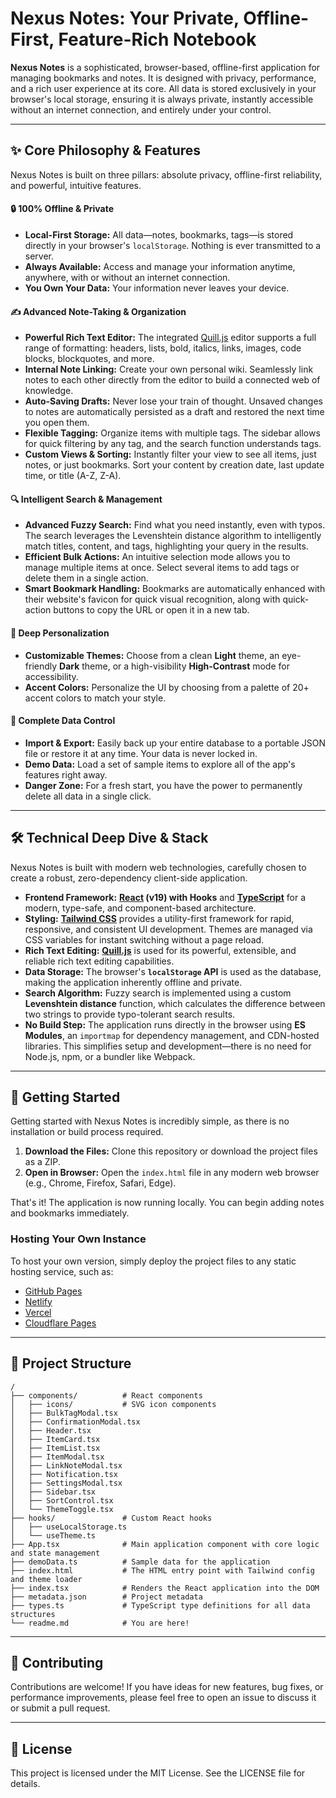 # Nexus Notes: Your Private, Offline-First, Feature-Rich Notebook

**Nexus Notes** is a sophisticated, browser-based, offline-first application for managing bookmarks and notes. It is designed with privacy, performance, and a rich user experience at its core. All data is stored exclusively in your browser's local storage, ensuring it is always private, instantly accessible without an internet connection, and entirely under your control.

---

## ✨ Core Philosophy & Features

Nexus Notes is built on three pillars: absolute privacy, offline-first reliability, and powerful, intuitive features.

#### 🔒 100% Offline & Private
-   **Local-First Storage:** All data—notes, bookmarks, tags—is stored directly in your browser's `localStorage`. Nothing is ever transmitted to a server.
-   **Always Available:** Access and manage your information anytime, anywhere, with or without an internet connection.
-   **You Own Your Data:** Your information never leaves your device.

#### ✍️ Advanced Note-Taking & Organization
-   **Powerful Rich Text Editor:** The integrated [Quill.js](https://quilljs.com/) editor supports a full range of formatting: headers, lists, bold, italics, links, images, code blocks, blockquotes, and more.
-   **Internal Note Linking:** Create your own personal wiki. Seamlessly link notes to each other directly from the editor to build a connected web of knowledge.
-   **Auto-Saving Drafts:** Never lose your train of thought. Unsaved changes to notes are automatically persisted as a draft and restored the next time you open them.
-   **Flexible Tagging:** Organize items with multiple tags. The sidebar allows for quick filtering by any tag, and the search function understands tags.
-   **Custom Views & Sorting:** Instantly filter your view to see all items, just notes, or just bookmarks. Sort your content by creation date, last update time, or title (A-Z, Z-A).

#### 🔍 Intelligent Search & Management
-   **Advanced Fuzzy Search:** Find what you need instantly, even with typos. The search leverages the Levenshtein distance algorithm to intelligently match titles, content, and tags, highlighting your query in the results.
-   **Efficient Bulk Actions:** An intuitive selection mode allows you to manage multiple items at once. Select several items to add tags or delete them in a single action.
-   **Smart Bookmark Handling:** Bookmarks are automatically enhanced with their website's favicon for quick visual recognition, along with quick-action buttons to copy the URL or open it in a new tab.

#### 🎨 Deep Personalization
-   **Customizable Themes:** Choose from a clean **Light** theme, an eye-friendly **Dark** theme, or a high-visibility **High-Contrast** mode for accessibility.
-   **Accent Colors:** Personalize the UI by choosing from a palette of 20+ accent colors to match your style.

#### 💾 Complete Data Control
-   **Import & Export:** Easily back up your entire database to a portable JSON file or restore it at any time. Your data is never locked in.
-   **Demo Data:** Load a set of sample items to explore all of the app's features right away.
-   **Danger Zone:** For a fresh start, you have the power to permanently delete all data in a single click.

---

## 🛠️ Technical Deep Dive & Stack

Nexus Notes is built with modern web technologies, carefully chosen to create a robust, zero-dependency client-side application.

-   **Frontend Framework:** **[React](https://reactjs.org/) (v19) with Hooks** and **[TypeScript](https://www.typescriptlang.org/)** for a modern, type-safe, and component-based architecture.
-   **Styling:** **[Tailwind CSS](https://tailwindcss.com/)** provides a utility-first framework for rapid, responsive, and consistent UI development. Themes are managed via CSS variables for instant switching without a page reload.
-   **Rich Text Editing:** **[Quill.js](https://quilljs.com/)** is used for its powerful, extensible, and reliable rich text editing capabilities.
-   **Data Storage:** The browser's **`localStorage` API** is used as the database, making the application inherently offline and private.
-   **Search Algorithm:** Fuzzy search is implemented using a custom **Levenshtein distance** function, which calculates the difference between two strings to provide typo-tolerant search results.
-   **No Build Step:** The application runs directly in the browser using **ES Modules**, an `importmap` for dependency management, and CDN-hosted libraries. This simplifies setup and development—there is no need for Node.js, npm, or a bundler like Webpack.

---

## 🚀 Getting Started

Getting started with Nexus Notes is incredibly simple, as there is no installation or build process required.

1.  **Download the Files:** Clone this repository or download the project files as a ZIP.
2.  **Open in Browser:** Open the `index.html` file in any modern web browser (e.g., Chrome, Firefox, Safari, Edge).

That's it! The application is now running locally. You can begin adding notes and bookmarks immediately.

### Hosting Your Own Instance
To host your own version, simply deploy the project files to any static hosting service, such as:
-   [GitHub Pages](https://pages.github.com/)
-   [Netlify](https://www.netlify.com/)
-   [Vercel](https://vercel.com/)
-   [Cloudflare Pages](https://pages.cloudflare.com/)

---

## 📂 Project Structure

```
/
├── components/          # React components
│   ├── icons/           # SVG icon components
│   ├── BulkTagModal.tsx
│   ├── ConfirmationModal.tsx
│   ├── Header.tsx
│   ├── ItemCard.tsx
│   ├── ItemList.tsx
│   ├── ItemModal.tsx
│   ├── LinkNoteModal.tsx
│   ├── Notification.tsx
│   ├── SettingsModal.tsx
│   ├── Sidebar.tsx
│   ├── SortControl.tsx
│   └── ThemeToggle.tsx
├── hooks/               # Custom React hooks
│   ├── useLocalStorage.ts
│   └── useTheme.ts
├── App.tsx              # Main application component with core logic and state management
├── demoData.ts          # Sample data for the application
├── index.html           # The HTML entry point with Tailwind config and theme loader
├── index.tsx            # Renders the React application into the DOM
├── metadata.json        # Project metadata
├── types.ts             # TypeScript type definitions for all data structures
└── readme.md            # You are here!
```

---

## 🤝 Contributing

Contributions are welcome! If you have ideas for new features, bug fixes, or performance improvements, please feel free to open an issue to discuss it or submit a pull request.

---

## 📄 License

This project is licensed under the MIT License. See the LICENSE file for details.
